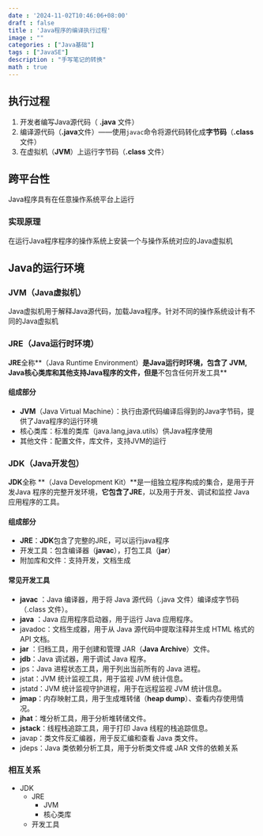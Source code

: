 ```yaml
---
date : '2024-11-02T10:46:06+08:00'
draft : false
title : 'Java程序的编译执行过程'
image : ""
categories : ["Java基础"]
tags : ["JavaSE"]
description : "手写笔记的转换"
math : true
---
```


## 执行过程

1. 开发者编写Java源代码（ **.java** 文件）
2. 编译源代码（**.java**文件）——使用`javac`命令将源代码转化成**字节码**（**.class**文件）
3. 在虚拟机（**JVM**）上运行字节码（**.class** 文件）

## 跨平台性

Java程序具有在任意操作系统平台上运行

### 实现原理

在运行Java程序程序的操作系统上安装一个与操作系统对应的Java虚拟机

## Java的运行环境

### JVM（Java虚拟机）

Java虚拟机用于解释Java源代码，加载Java程序。针对不同的操作系统设计有不同的Java虚拟机

### JRE（Java运行时环境）

**JRE**全称**（Java Runtime Environment）**是Java运行时环境，包含了 **JVM**, Java核心类库和其他支持Java程序的文件，但是**不包含任何开发工具**

#### 组成部分

- **JVM**（Java Virtual Machine）：执行由源代码编译后得到的Java字节码，提供了Java程序的运行环境
- 核心类库：标准的类库（java.lang,java.utils）供Java程序使用
- 其他文件：配置文件，库文件，支持JVM的运行

### JDK（Java开发包）

**JDK**全称 **（Java Development Kit）**是一组独立程序构成的集合，是用于开发Java 程序的完整开发环境，**它包含了JRE**，以及用于开发、调试和监控 Java 应用程序的工具。

#### 组成部分

- **JRE**：**JDK**包含了完整的JRE，可以运行java程序
- 开发工具：包含编译器（**javac**），打包工具（**jar**）
- 附加库和文件：支持开发，文档生成

#### 常见开发工具

- **javac** ：Java 编译器，用于将 Java 源代码（.java 文件）编译成字节码（.class 文件）。
- **java** ：Java 应用程序启动器，用于运行 Java 应用程序。
- javadoc：文档生成器，用于从 Java 源代码中提取注释并生成 HTML 格式的 API 文档。
- **jar** ：归档工具，用于创建和管理 JAR（**Java Archive**）文件。
- **jdb**：Java 调试器，用于调试 Java 程序。
- jps：Java 进程状态工具，用于列出当前所有的 Java 进程。
- jstat：JVM 统计监视工具，用于监视 JVM 统计信息。
- jstatd：JVM 统计监视守护进程，用于在远程监视 JVM 统计信息。
- **jmap**：内存映射工具，用于生成堆转储（**heap dump**）、查看内存使用情况。
- **jhat**：堆分析工具，用于分析堆转储文件。
- **jstack**：线程栈追踪工具，用于打印 Java 线程的栈追踪信息。
- javap：类文件反汇编器，用于反汇编和查看 Java 类文件。
- jdeps：Java 类依赖分析工具，用于分析类文件或 JAR 文件的依赖关系

### 相互关系

- JDK
  - JRE
    - JVM
    - 核心类库
  - 开发工具